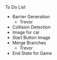 To Do List
- Barrier Generation
  - Trevor
- Collision Detection
- Image for car
- Start Button Image
- Merge Branches
  - Trevor
- End State for Game
